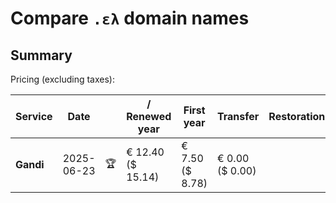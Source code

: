 # Compare `.ελ` domain names

## Summary

Pricing (excluding taxes):

| Service | Date |  | / Renewed year | First year | Transfer | Restoration |
|--|--|--|--|--|--|--|
| **Gandi** | 2025-06-23 | 🏆 | € 12.40<br>($ 15.14) | € 7.50<br>($ 8.78) | € 0.00<br>($ 0.00) |  |
